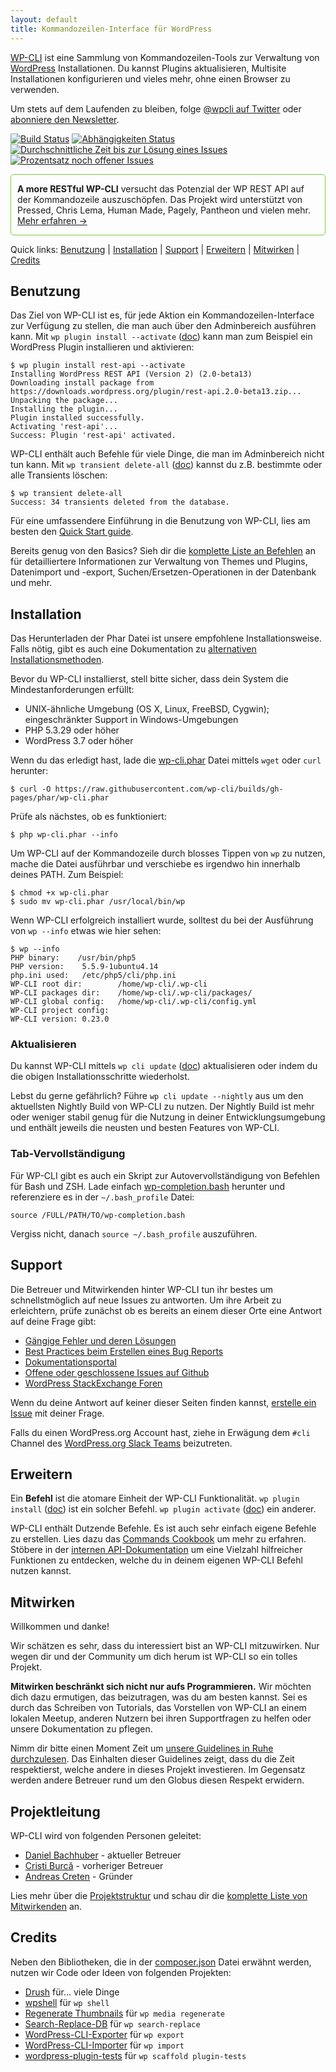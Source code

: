 ```yaml
---
layout: default
title: Kommandozeilen-Interface für WordPress
---
```


[WP-CLI](https://wp-cli.org/) ist eine Sammlung von Kommandozeilen-Tools zur Verwaltung von [WordPress](https://wordpress.org/) Installationen. Du kannst Plugins aktualisieren, Multisite Installationen konfigurieren und vieles mehr, ohne einen Browser zu verwenden.

Um stets auf dem Laufenden zu bleiben, folge [@wpcli auf Twitter](https://twitter.com/wpcli) oder [abonniere den Newsletter](http://wp-cli.us13.list-manage.com/subscribe?u=0615e4d18f213891fc000adfd&id=8c61d7641e).

[![Build Status](https://travis-ci.org/wp-cli/wp-cli.png?branch=master)](https://travis-ci.org/wp-cli/wp-cli) [![Abhängigkeiten Status](https://gemnasium.com/badges/github.com/wp-cli/wp-cli.svg)](https://gemnasium.com/github.com/wp-cli/wp-cli) [![Durchschnittliche Zeit bis zur Lösung eines Issues](http://isitmaintained.com/badge/resolution/wp-cli/wp-cli.svg)](http://isitmaintained.com/project/wp-cli/wp-cli "Durchschnittliche Zeit bis zur Lösung eines Issues") [![Prozentsatz noch offener Issues](http://isitmaintained.com/badge/open/wp-cli/wp-cli.svg)](http://isitmaintained.com/project/wp-cli/wp-cli "Prozentsatz noch offener Issues")

<div style="
	border: 1px solid #7AD03A;
	-webkit-border-radius: 5px;
	-moz-border-radius: 5px;
	border-radius: 5px;
	padding-left: 10px;
	padding-right: 10px;
">
	<p><strong>A more RESTful WP-CLI</strong> versucht das Potenzial der WP REST API auf der Kommandozeile auszuschöpfen. Das Projekt wird unterstützt von Pressed, Chris Lema, Human Made, Pagely, Pantheon und vielen mehr. <a href="https://wp-cli.org/restful/">Mehr erfahren &rarr;</a></p>
</div>

Quick links: [Benutzung](#benutzung) &#124; [Installation](#installation) &#124; [Support](#support) &#124; [Erweitern](#erweitern) &#124; [Mitwirken](#mitwirken) &#124; [Credits](#credits)

## Benutzung

Das Ziel von WP-CLI ist es, für jede Aktion ein Kommandozeilen-Interface zur Verfügung zu stellen, die man auch über den Adminbereich ausführen kann. Mit `wp plugin install --activate` ([doc](https://wp-cli.org/commands/plugin/install/)) kann man zum Beispiel ein WordPress Plugin installieren und aktivieren:

```
$ wp plugin install rest-api --activate
Installing WordPress REST API (Version 2) (2.0-beta13)
Downloading install package from https://downloads.wordpress.org/plugin/rest-api.2.0-beta13.zip...
Unpacking the package...
Installing the plugin...
Plugin installed successfully.
Activating 'rest-api'...
Success: Plugin 'rest-api' activated.
```

WP-CLI enthält auch Befehle für viele Dinge, die man im Adminbereich nicht tun kann. Mit `wp transient delete-all` ([doc](https://wp-cli.org/commands/transient/delete-all/)) kannst du z.B. bestimmte oder alle Transients löschen:

```
$ wp transient delete-all
Success: 34 transients deleted from the database.
```

Für eine umfassendere Einführung in die Benutzung von WP-CLI, lies am besten den [Quick Start guide](https://wp-cli.org/docs/quick-start/).

Bereits genug von den Basics? Sieh dir die [komplette Liste an Befehlen](https://wp-cli.org/commands/) an für detailliertere Informationen zur Verwaltung von Themes und Plugins, Datenimport und -export, Suchen/Ersetzen-Operationen in der Datenbank und mehr.

## Installation

Das Herunterladen der Phar Datei ist unsere empfohlene Installationsweise. Falls nötig, gibt es auch eine Dokumentation zu [alternativen Installationsmethoden](https://wp-cli.org/docs/installing/).

Bevor du WP-CLI installierst, stell bitte sicher, dass dein System die Mindestanforderungen erfüllt:

- UNIX-ähnliche Umgebung (OS X, Linux, FreeBSD, Cygwin); eingeschränkter Support in Windows-Umgebungen
- PHP 5.3.29 oder höher
- WordPress 3.7 oder höher

Wenn du das erledigt hast, lade die [wp-cli.phar](https://raw.github.com/wp-cli/builds/gh-pages/phar/wp-cli.phar) Datei mittels `wget` oder `curl` herunter:

```
$ curl -O https://raw.githubusercontent.com/wp-cli/builds/gh-pages/phar/wp-cli.phar
```

Prüfe als nächstes, ob es funktioniert:

```
$ php wp-cli.phar --info
```

Um WP-CLI auf der Kommandozeile durch blosses Tippen von `wp` zu nutzen, mache die Datei ausführbar und verschiebe es irgendwo hin innerhalb deines PATH. Zum Beispiel:

```
$ chmod +x wp-cli.phar
$ sudo mv wp-cli.phar /usr/local/bin/wp
```

Wenn WP-CLI erfolgreich installiert wurde, solltest du bei der Ausführung von `wp --info` etwas wie hier sehen:

```
$ wp --info
PHP binary:    /usr/bin/php5
PHP version:    5.5.9-1ubuntu4.14
php.ini used:   /etc/php5/cli/php.ini
WP-CLI root dir:        /home/wp-cli/.wp-cli
WP-CLI packages dir:    /home/wp-cli/.wp-cli/packages/
WP-CLI global config:   /home/wp-cli/.wp-cli/config.yml
WP-CLI project config:
WP-CLI version: 0.23.0
```

### Aktualisieren

Du kannst WP-CLI mittels `wp cli update` ([doc](https://wp-cli.org/commands/cli/update/)) aktualisieren oder indem du die obigen Installationsschritte wiederholst.

Lebst du gerne gefährlich? Führe `wp cli update --nightly` aus um den aktuellsten Nightly Build von WP-CLI zu nutzen. Der Nightly Build ist mehr oder weniger stabil genug für die Nutzung in deiner Entwicklungsumgebung und enthält jeweils die neusten und besten Features von WP-CLI.

### Tab-Vervollständigung

Für WP-CLI gibt es auch ein Skript zur Autovervollständigung von Befehlen für Bash und ZSH. Lade einfach [wp-completion.bash](https://github.com/wp-cli/wp-cli/raw/master/utils/wp-completion.bash) herunter und referenziere es in der `~/.bash_profile` Datei:

```
source /FULL/PATH/TO/wp-completion.bash
```

Vergiss nicht, danach `source ~/.bash_profile` auszuführen.

## Support

Die Betreuer und Mitwirkenden hinter WP-CLI tun ihr bestes um schnellstmöglich auf neue Issues zu antworten. Um ihre Arbeit zu erleichtern, prüfe zunächst ob es bereits an einem dieser Orte eine Antwort auf deine Frage gibt:

- [Gängige Fehler und deren Lösungen](https://wp-cli.org/docs/common-issues/)
- [Best Practices beim Erstellen eines Bug Reports](https://wp-cli.org/docs/bug-reports/)
- [Dokumentationsportal](https://wp-cli.org/docs/)
- [Offene oder geschlossene Issues auf Github](https://github.com/wp-cli/wp-cli/issues?utf8=%E2%9C%93&q=is%3Aissue)
- [WordPress StackExchange Foren](http://wordpress.stackexchange.com/questions/tagged/wp-cli)

Wenn du deine Antwort auf keiner dieser Seiten finden kannst, [erstelle ein Issue](https://github.com/wp-cli/wp-cli/issues/new) mit deiner Frage.

Falls du einen WordPress.org Account hast, ziehe in Erwägung dem `#cli` Channel des [WordPress.org Slack Teams](https://make.wordpress.org/chat/) beizutreten.

## Erweitern

Ein **Befehl** ist die atomare Einheit der WP-CLI Funktionalität. `wp plugin install` ([doc](https://wp-cli.org/commands/plugin/install/)) ist ein solcher Befehl. `wp plugin activate` ([doc](https://wp-cli.org/commands/plugin/activate/)) ein anderer.

WP-CLI enthält Dutzende Befehle. Es ist auch sehr einfach eigene Befehle zu erstellen. Lies dazu das [Commands Cookbook](https://wp-cli.org/docs/commands-cookbook/) um mehr zu erfahren. Stöbere in der [internen API-Dokumentation](https://wp-cli.org/docs/internal-api/) um eine Vielzahl hilfreicher Funktionen zu entdecken, welche du in deinem eigenen WP-CLI Befehl nutzen kannst.

## Mitwirken

Willkommen und danke!

Wir schätzen es sehr, dass du interessiert bist an WP-CLI mitzuwirken. Nur wegen dir und der Community um dich herum ist WP-CLI so ein tolles Projekt.

**Mitwirken beschränkt sich nicht nur aufs Programmieren.** Wir möchten dich dazu ermutigen, das beizutragen, was du am besten kannst. Sei es durch das Schreiben von Tutorials, das Vorstellen von WP-CLI an einem lokalen Meetup, anderen Nutzern bei ihren Supportfragen zu helfen oder unsere Dokumentation zu pflegen.

Nimm dir bitte einen Moment Zeit um [unsere Guidelines in Ruhe durchzulesen](https://wp-cli.org/docs/contributing/). Das Einhalten dieser Guidelines zeigt, dass du die Zeit respektierst, welche andere in dieses Projekt investieren. Im Gegensatz werden andere Betreuer rund um den Globus diesen Respekt erwidern.

## Projektleitung

WP-CLI wird von folgenden Personen geleitet:

* [Daniel Bachhuber](https://github.com/danielbachhuber/) - aktueller Betreuer
* [Cristi Burcă](https://github.com/scribu) - vorheriger Betreuer
* [Andreas Creten](https://github.com/andreascreten) - Gründer

Lies mehr über die [Projektstruktur](https://wp-cli.org/docs/governance/) und schau dir die [komplette Liste von Mitwirkenden](https://github.com/wp-cli/wp-cli/contributors) an.

## Credits

Neben den Bibliotheken, die in der [composer.json](composer.json) Datei erwähnt werden, nutzen wir Code oder Ideen von folgenden Projekten:

* [Drush](http://drush.ws/) für... viele Dinge
* [wpshell](http://code.trac.wordpress.org/browser/wpshell) für `wp shell`
* [Regenerate Thumbnails](http://wordpress.org/plugins/regenerate-thumbnails/) für `wp media regenerate`
* [Search-Replace-DB](https://github.com/interconnectit/Search-Replace-DB) für `wp search-replace`
* [WordPress-CLI-Exporter](https://github.com/Automattic/WordPress-CLI-Exporter) für `wp export`
* [WordPress-CLI-Importer](https://github.com/Automattic/WordPress-CLI-Importer) für `wp import`
* [wordpress-plugin-tests](https://github.com/benbalter/wordpress-plugin-tests/) für `wp scaffold plugin-tests`
